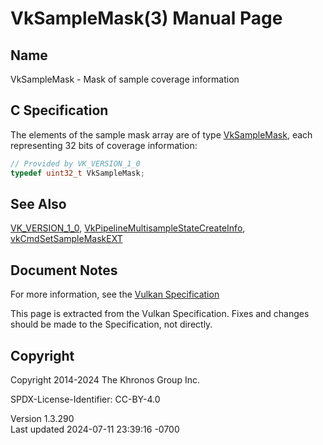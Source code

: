 # VkSampleMask(3) Manual Page

## Name

VkSampleMask - Mask of sample coverage information



## <a href="#_c_specification" class="anchor"></a>C Specification

The elements of the sample mask array are of type
[VkSampleMask](https://registry.khronos.org/vulkan/specs/1.3-extensions/man/html/VkSampleMask.html), each representing 32 bits of coverage
information:

``` c
// Provided by VK_VERSION_1_0
typedef uint32_t VkSampleMask;
```

## <a href="#_see_also" class="anchor"></a>See Also

[VK_VERSION_1_0](https://registry.khronos.org/vulkan/specs/1.3-extensions/man/html/VK_VERSION_1_0.html),
[VkPipelineMultisampleStateCreateInfo](https://registry.khronos.org/vulkan/specs/1.3-extensions/man/html/VkPipelineMultisampleStateCreateInfo.html),
[vkCmdSetSampleMaskEXT](https://registry.khronos.org/vulkan/specs/1.3-extensions/man/html/vkCmdSetSampleMaskEXT.html)

## <a href="#_document_notes" class="anchor"></a>Document Notes

For more information, see the <a
href="https://registry.khronos.org/vulkan/specs/1.3-extensions/html/vkspec.html#VkSampleMask"
target="_blank" rel="noopener">Vulkan Specification</a>

This page is extracted from the Vulkan Specification. Fixes and changes
should be made to the Specification, not directly.

## <a href="#_copyright" class="anchor"></a>Copyright

Copyright 2014-2024 The Khronos Group Inc.

SPDX-License-Identifier: CC-BY-4.0

Version 1.3.290  
Last updated 2024-07-11 23:39:16 -0700
